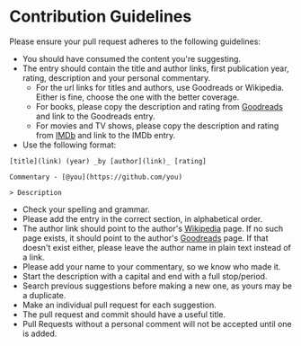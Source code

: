 # Contribution Guidelines

Please ensure your pull request adheres to the following guidelines:

- You should have consumed the content you're suggesting.
- The entry should contain the title and author links, first publication year, rating, description and your personal commentary.
  - For the url links for titles and authors, use Goodreads or Wikipedia. Either is fine, choose the one with the better coverage.
  - For books, please copy the description and rating from [Goodreads](https://goodreads.com) and link to the Goodreads entry.
  - For movies and TV shows, please copy the description and rating from [IMDb](https://www.imdb.com) and link to the IMDb entry.
- Use the following format:

```
[title](link) (year) _by [author](link)_ [rating]

Commentary - [@you](https://github.com/you)

> Description
```

- Check your spelling and grammar.
- Please add the entry in the correct section, in alphabetical order.
- The author link should point to the author's [Wikipedia](https://en.wikipedia.org) page. If no such page exists, it should point to the author's [Goodreads](https://goodreads.com) page. If that doesn't exist either, please leave the author name in plain text instead of a link.
- Please add your name to your commentary, so we know who made it.
- Start the description with a capital and end with a full stop/period.
- Search previous suggestions before making a new one, as yours may be a duplicate.
- Make an individual pull request for each suggestion.
- The pull request and commit should have a useful title.
- Pull Requests without a personal comment will not be accepted until one is added.